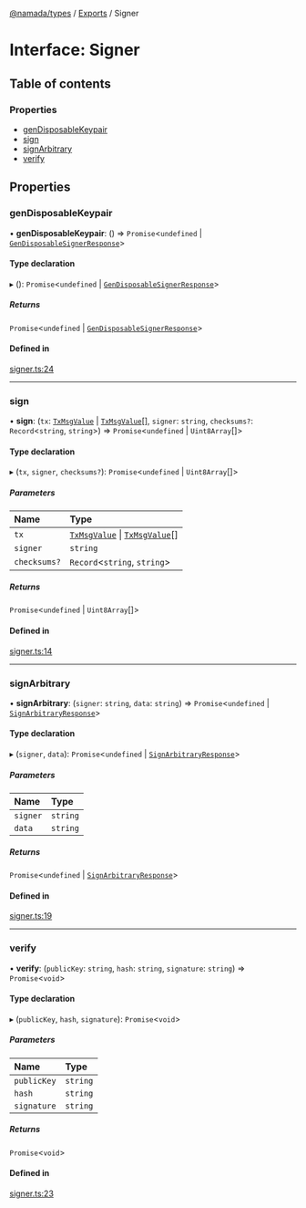 [@namada/types](../README.md) / [Exports](../modules.md) / Signer

# Interface: Signer

## Table of contents

### Properties

- [genDisposableKeypair](Signer.md#gendisposablekeypair)
- [sign](Signer.md#sign)
- [signArbitrary](Signer.md#signarbitrary)
- [verify](Signer.md#verify)

## Properties

### genDisposableKeypair

• **genDisposableKeypair**: () => `Promise`\<`undefined` \| [`GenDisposableSignerResponse`](../modules.md#gendisposablesignerresponse)\>

#### Type declaration

▸ (): `Promise`\<`undefined` \| [`GenDisposableSignerResponse`](../modules.md#gendisposablesignerresponse)\>

##### Returns

`Promise`\<`undefined` \| [`GenDisposableSignerResponse`](../modules.md#gendisposablesignerresponse)\>

#### Defined in

[signer.ts:24](https://github.com/anoma/namada-interface/blob/b680393907f6826b1f65414a3a8402ca83227a37/packages/types/src/signer.ts#L24)

___

### sign

• **sign**: (`tx`: [`TxMsgValue`](../classes/TxMsgValue.md) \| [`TxMsgValue`](../classes/TxMsgValue.md)[], `signer`: `string`, `checksums?`: `Record`\<`string`, `string`\>) => `Promise`\<`undefined` \| `Uint8Array`[]\>

#### Type declaration

▸ (`tx`, `signer`, `checksums?`): `Promise`\<`undefined` \| `Uint8Array`[]\>

##### Parameters

| Name | Type |
| :------ | :------ |
| `tx` | [`TxMsgValue`](../classes/TxMsgValue.md) \| [`TxMsgValue`](../classes/TxMsgValue.md)[] |
| `signer` | `string` |
| `checksums?` | `Record`\<`string`, `string`\> |

##### Returns

`Promise`\<`undefined` \| `Uint8Array`[]\>

#### Defined in

[signer.ts:14](https://github.com/anoma/namada-interface/blob/b680393907f6826b1f65414a3a8402ca83227a37/packages/types/src/signer.ts#L14)

___

### signArbitrary

• **signArbitrary**: (`signer`: `string`, `data`: `string`) => `Promise`\<`undefined` \| [`SignArbitraryResponse`](../modules.md#signarbitraryresponse)\>

#### Type declaration

▸ (`signer`, `data`): `Promise`\<`undefined` \| [`SignArbitraryResponse`](../modules.md#signarbitraryresponse)\>

##### Parameters

| Name | Type |
| :------ | :------ |
| `signer` | `string` |
| `data` | `string` |

##### Returns

`Promise`\<`undefined` \| [`SignArbitraryResponse`](../modules.md#signarbitraryresponse)\>

#### Defined in

[signer.ts:19](https://github.com/anoma/namada-interface/blob/b680393907f6826b1f65414a3a8402ca83227a37/packages/types/src/signer.ts#L19)

___

### verify

• **verify**: (`publicKey`: `string`, `hash`: `string`, `signature`: `string`) => `Promise`\<`void`\>

#### Type declaration

▸ (`publicKey`, `hash`, `signature`): `Promise`\<`void`\>

##### Parameters

| Name | Type |
| :------ | :------ |
| `publicKey` | `string` |
| `hash` | `string` |
| `signature` | `string` |

##### Returns

`Promise`\<`void`\>

#### Defined in

[signer.ts:23](https://github.com/anoma/namada-interface/blob/b680393907f6826b1f65414a3a8402ca83227a37/packages/types/src/signer.ts#L23)
